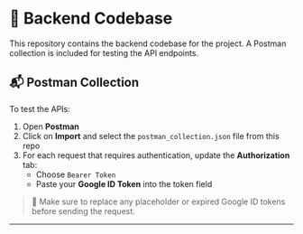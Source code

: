 # 🧩 Backend Codebase

This repository contains the backend codebase for the project. A Postman collection is included for testing the API endpoints.

## 📬 Postman Collection

To test the APIs:

1. Open **Postman**
2. Click on **Import** and select the `postman_collection.json` file from this repo
3. For each request that requires authentication, update the **Authorization** tab:
   - Choose `Bearer Token`
   - Paste your **Google ID Token** into the token field

> 🔐 Make sure to replace any placeholder or expired Google ID tokens before sending the request.

---


